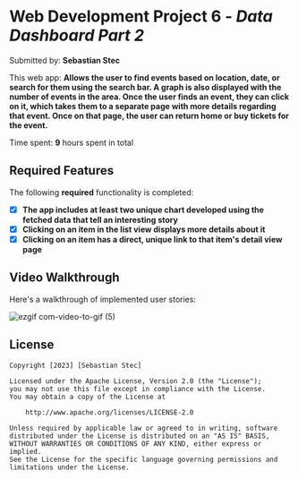 # Web Development Project 6 - *Data Dashboard Part 2*

Submitted by: **Sebastian Stec**

This web app: **Allows the user to find events based on location, date, or search for them using the search bar. A graph is also displayed with the 
number of events in the area. Once the user finds an event, they can click on it, which takes them to a separate page with more details regarding
that event. Once on that page, the user can return home or buy tickets for the event.**

Time spent: **9** hours spent in total

## Required Features

The following **required** functionality is completed:

- [X] **The app includes at least two unique chart developed using the fetched data that tell an interesting story**
- [X] **Clicking on an item in the list view displays more details about it**
- [X] **Clicking on an item has a direct, unique link to that item's detail view page**

## Video Walkthrough

Here's a walkthrough of implemented user stories:

![ezgif com-video-to-gif (5)](https://user-images.githubusercontent.com/96634770/229650462-41a783a4-1b67-4aa7-9ef0-610727b8f764.gif)

## License

    Copyright [2023] [Sebastian Stec]

    Licensed under the Apache License, Version 2.0 (the "License");
    you may not use this file except in compliance with the License.
    You may obtain a copy of the License at

        http://www.apache.org/licenses/LICENSE-2.0

    Unless required by applicable law or agreed to in writing, software
    distributed under the License is distributed on an "AS IS" BASIS,
    WITHOUT WARRANTIES OR CONDITIONS OF ANY KIND, either express or implied.
    See the License for the specific language governing permissions and
    limitations under the License.
